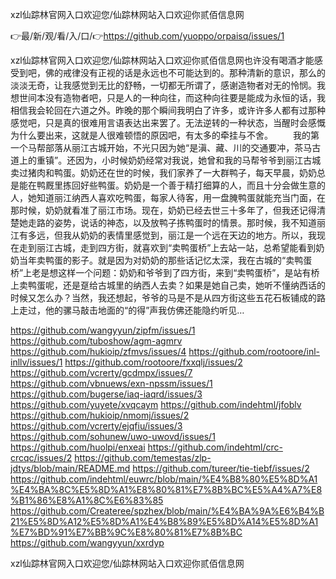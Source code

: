 xzl仙踪林官网入口欢迎您/仙踪林网站入口欢迎你贰佰信息网

👉最/新/观/看/入/口/👉https://github.com/yuoppo/orpaisq/issues/1

xzl仙踪林官网入口欢迎您/仙踪林网站入口欢迎你贰佰信息网也许没有喝酒才能感受到吧，佛的戒律没有正视的话是永远也不可能达到的。那种清新的意识，那么的淡淡无奇，让我感觉到无比的舒畅，一切都无所谓了，感谢造物者对无的怜悯。我想世间本没有造物者吧，只是人的一种向往，而这种向往要是能成为永恒的话，我相信我会轮回在六道之外。昨晚的那个瞬间我明白了许多，或许许多人都有过那种感觉吧，只是真的很难用言语表达出来罢了。无法逆转的一种状态，当醒时会感慨为什么要出来，这就是人很难顿悟的原因吧，有太多的牵挂与不舍。
　　我的第一个马帮部落从丽江古城开始，不光只因为她“是滇、藏、川的交通要冲，茶马古道上的重镇”。还因为，小时候奶奶经常对我说，她曾和我的马帮爷爷到丽江古城卖过猪肉和鸭蛋。奶奶还在世的时候，我们家养了一大群鸭子，每天早晨，奶奶总是能在鸭厩里拣回好些鸭蛋。奶奶是一个善于精打细算的人，而且十分会做生意的人，她知道丽江纳西人喜欢吃鸭蛋，每家人待客，用一盘腌鸭蛋就能充当门面，在那时候，奶奶就看准了丽江市场。现在，奶奶已经去世三十多年了，但我还记得清楚她走路的姿势，说话的神态，以及放鸭子拣鸭蛋时的情景。那时候，我不知道丽江有多远，但我从奶奶的表情里感觉到，丽江是一个远在天边的地方。所以，我现在走到丽江古城，走到四方街，就喜欢到“卖鸭蛋桥”上去站一站，总希望能看到奶奶当年卖鸭蛋的影子。就是因为对奶奶的那些话记忆太深，我在古城的“卖鸭蛋桥”上老是想这样一个问题：奶奶和爷爷到了四方街，来到“卖鸭蛋桥”，是站有桥上卖鸭蛋呢，还是趸给古城里的纳西人去卖？如果是她自己卖，她听不懂纳西话的时候又怎么办？当然，我还想起，爷爷的马是不是从四方街这些五花石板铺成的路上走过，他的骡马敲击地面的“的得”声我仿佛还能隐约听见…


https://github.com/wangyyun/zipfm/issues/1
https://github.com/tuboshow/agm-agmrv
https://github.com/hukioip/zfmvs/issues/4
https://github.com/rootoore/inl-inllv/issues/1
https://github.com/rootoore/fxxqlj/issues/2
https://github.com/vcrerty/gcdmpx/issues/7
https://github.com/vbnuews/exn-npssm/issues/1
https://github.com/bugerse/iaq-iaqrd/issues/3
https://github.com/yuyete/xvqcaym
https://github.com/indehtml/jfoblv
https://github.com/hukioip/nmomj/issues/2
https://github.com/vcrerty/ejqfiu/issues/3
https://github.com/sohunew/uwo-uwovd/issues/1
https://github.com/huolpi/enxeai
https://github.com/indehtml/crc-crcqc/issues/2
https://github.com/temestas/zlp-jdtys/blob/main/README.md
https://github.com/tureer/tie-tiebf/issues/2
https://github.com/indehtml/euwrc/blob/main/%E4%B8%80%E5%8D%A1%E4%BA%8C%E5%8D%A1%E8%80%81%E7%8B%BC%E5%A4%A7%E8%B1%86%E8%A1%8C%E6%83%85
https://github.com/Createree/spzhex/blob/main/%E4%BA%9A%E6%B4%B21%E5%8D%A12%E5%8D%A1%E4%B8%89%E5%8D%A14%E5%8D%A1%E7%BD%91%E7%BB%9C%E8%80%81%E7%8B%BC
https://github.com/wangyyun/xxrdyp

xzl仙踪林官网入口欢迎您/仙踪林网站入口欢迎你贰佰信息网
